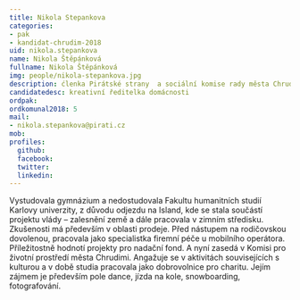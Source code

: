 ```yaml
---
title: Nikola Stepankova
categories:
- pak
- kandidat-chrudim-2018
uid: nikola.stepankova
name: Nikola Štěpánková
fullname: Nikola Štěpánková
img: people/nikola-stepankova.jpg
description: ćlenka Pirátské strany  a sociální komise rady města Chrudim
candidatedesc: kreativní ředitelka domácnosti
ordpak: 
ordkomunal2018: 5
mail:
- nikola.stepankova@pirati.cz
mob: 
profiles:
  github: 
  facebook: 
  twitter: 
  linkedin: 
---
```


Vystudovala gymnázium a nedostudovala Fakultu humanitních studií Karlovy univerzity, z důvodu odjezdu na Island, kde se stala součástí projektu vlády – zalesnění země a dále pracovala v zimním středisku. Zkušenosti má především v oblasti prodeje. Před nástupem na rodičovskou dovolenou, pracovala jako specialistka firemní péče u mobilního operátora. Příležitostně hodnotí projekty pro nadační fond. A nyní zasedá v Komisi pro životní prostředí města Chrudimi. Angažuje se v aktivitách souvisejících s kulturou a v době studia pracovala jako dobrovolnice pro charitu. Jejím zájmem je především pole dance, jízda na kole, snowboarding, fotografování.
